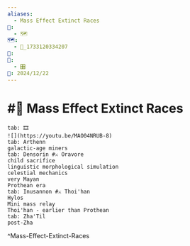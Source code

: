 ```yaml
---
aliases:
  - Mass Effect Extinct Races
📁:
  - 🗺️
🗺️:
  - 📁_1733120334207
👤: 
🔀:
  - 🎛️
📅: 2024/12/22
---
```

# #👤 Mass Effect Extinct Races

```tabs
tab: 🎞️
![](https://youtu.be/MAO04NRUB-8)
tab: Arthenn
galactic-age miners
tab: Densorin #⚔️ Oravore
child sacrifice
linguistic morphological simulation
celestial mechanics
very Mayan
Prothean era
tab: Inusannon #⚔️ Thoi'han
Hylos
Mini mass relay
Thoi'han - earlier than Prothean
tab: Zha'Til
post-Zha
```

^Mass-Effect-Extinct-Races